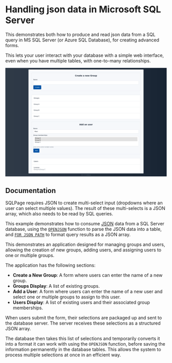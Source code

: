 # Handling json data in Microsoft SQL Server

This demonstrates both how to produce and read json data from a SQL query
in MS SQL Server (or Azure SQL Database), for creating advanced forms.

This lets your user interact with your database with a simple web interface,
even when you have multiple tables, with one-to-many relationships.

![](./screenshots/app.png)

## Documentation

SQLPage requires JSON to create multi-select input (dropdowns where an user can select multiple values).
The result of these multi-selects is a JSON array, which also needs to be read by SQL queries.

This example demonstrates how to consume [JSON](https://en.wikipedia.org/wiki/JSON) data from a SQL Server database,
using the [`OPENJSON`](https://docs.microsoft.com/en-us/sql/t-sql/functions/openjson-transact-sql)
function to parse the JSON data into a table,
and [`FOR JSON PATH`](https://docs.microsoft.com/en-us/sql/t-sql/functions/for-json-sql-server)
to format query results as a JSON array.


This demonstrates an application designed for managing groups and users, allowing the creation of new groups, adding users, and assigning users to one or multiple groups. 

The application has the following sections:

- **Create a New Group**: A form where users can enter the name of a new group.
- **Groups Display**: A list of existing groups.
- **Add a User**: A form where users can enter the name of a new user and select one or multiple groups to assign to this user.
- **Users Display**: A list of existing users and their associated group memberships.

When users submit the form, their selections are packaged up and sent to the database server. The server receives these selections as a structured JSON array.

The database then takes this list of selections and temporarily converts it into a format it can work with using the `OPENJSON` function, before saving the information permanently in the database tables. This allows the system to process multiple selections at once in an efficient way.
